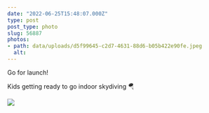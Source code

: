 ```yaml
---
date: "2022-06-25T15:48:07.000Z"
type: post 
post_type: photo
slug: 56887
photos: 
- path: data/uploads/d5f99645-c2d7-4631-88d6-b05b422e90fe.jpeg
  alt: 
---
```

Go for launch!

Kids getting ready to go indoor skydiving 🪂


![](https://brandontreb.com/data/uploads/d5f99645-c2d7-4631-88d6-b05b422e90fe.jpeg)
